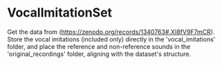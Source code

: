 # VocalImitationSet
Get the data from (https://zenodo.org/records/1340763#.XI8fV9F7mCR).
Store the vocal imitations (included only) directly in the 'vocal_imitations' folder, and place the reference and non-reference sounds in the 'original_recordings' folder, aligning with the dataset's structure.

